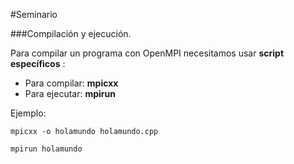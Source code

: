 #Seminario














###Compilación y ejecución.

Para compilar un programa con OpenMPI necesitamos usar **script específicos** :

  * Para compilar: **mpicxx**
  * Para ejecutar: **mpirun**

Ejemplo:

    mpicxx -o holamundo holamundo.cpp

    mpirun holamundo
